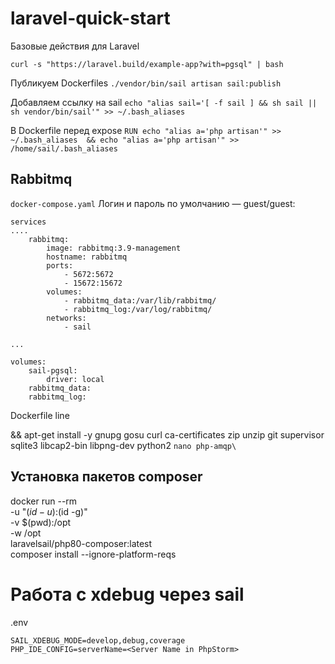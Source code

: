 # laravel-quick-start
Базовые действия для Laravel 

`curl -s "https://laravel.build/example-app?with=pgsql" | bash`

Публикуем Dockerfiles
 `./vendor/bin/sail artisan sail:publish`
 
Добавляем ссылку на sail 
`echo "alias sail='[ -f sail ] && sh sail || sh vendor/bin/sail'" >> ~/.bash_aliases`

В Dockerfile перед expose
`RUN echo "alias a='php artisan'" >> ~/.bash_aliases  && echo "alias a='php artisan'" >> /home/sail/.bash_aliases`


## Rabbitmq

`docker-compose.yaml`  Логин и пароль по умолчанию — guest/guest:

```
services
....
    rabbitmq:
        image: rabbitmq:3.9-management
        hostname: rabbitmq
        ports:
            - 5672:5672
            - 15672:15672
        volumes:
            - rabbitmq_data:/var/lib/rabbitmq/
            - rabbitmq_log:/var/log/rabbitmq/
        networks:
            - sail

...

volumes:
    sail-pgsql:
        driver: local
    rabbitmq_data:
    rabbitmq_log:
```

Dockerfile line 

 && apt-get install -y  gnupg gosu curl ca-certificates zip unzip git supervisor sqlite3 libcap2-bin libpng-dev python2 `nano php-amqp\`

 ## Установка пакетов composer 
 
 docker run --rm \
 -u "$(id -u):$(id -g)" \
 -v $(pwd):/opt \
 -w /opt \
 laravelsail/php80-composer:latest \
 composer install --ignore-platform-reqs

 # Работа с xdebug через sail 
 .env
 
```
SAIL_XDEBUG_MODE=develop,debug,coverage
PHP_IDE_CONFIG=serverName=<Server Name in PhpStorm>
```

